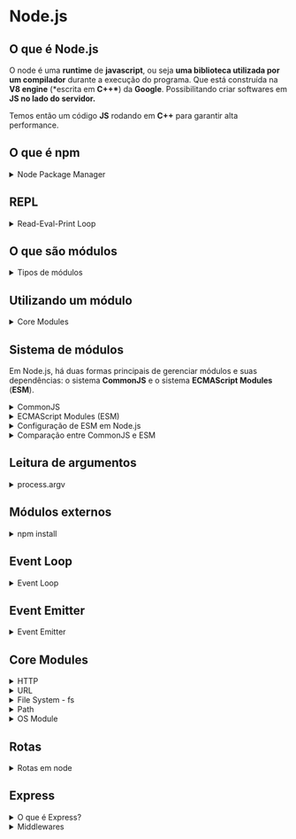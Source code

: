 # Node.js

## O que é Node.js

O node é uma **runtime** de **javascript**, ou seja **uma biblioteca utilizada por um compilador** durante a execução do programa.
Que está construída na **V8 engine** (\*escrita em **C++\***) da **Google**. Possibilitando criar softwares em **JS no lado do servidor.**

Temos então um código **JS** rodando em **C++** para garantir alta performance.

## O que é npm

<details>
<summary>Node Package Manager</summary>

O **npm** é um gerenciador de pacotes do **Node**. ( _php/composer_ | _python/pip_ | _java/maven_ | _C#/nuget_ …)

Vamos poder utilizar **bibliotecas de terceiros**, baixando elas pelo **npm**.

E também **executar determinados scripts** no nosso programa.

Dificilmente um software em **Node.js** não utiliza o **npm.**

Os módulos externos ficam numa pasta chamada **node_modules**.

Ela deve ser descartável, ou seja, a cada instalação do projeto baixamos todos os pacotes novamente.

</details>

## REPL

<details>
<summary>Read-Eval-Print Loop</summary>
Na maioria das vezes <strong>estaremos executando o Node via arquivos</strong> do nosso projeto, porém também é possível <strong>executá-lo via terminal</strong> bastando digitar:

`node`

Isto irá executar o **REPL**, que é um ambiente interativo que lê, avalia e imprime resultados de comandos introduzidos pelo usuário, repetidamente. Ele permite que você execute código **JavaScript** de maneira interativa, tornando-o uma ferramenta valiosa para testes rápidos, experimentação e depuração.

### Funcionalidades do REPL do Node.js:

- 1. Read (Ler): Lê a entrada do usuário.
- 2. Eval (Avaliar): Avalia/Executa o código JavaScript inserido.
- 3. Print (Imprimir): Imprime o resultado da avaliação.
- 4. Loop (Laço): Retorna ao estado de leitura para aguardar nova entrada.

### Exemplos:

```js
> 2 + 2
4

> console.log("Hello, world!")
Hello, world!

> let x = 10;
> x * 2
20
```

### Recursos adicionais:

- <strong>Histórico de comandos:</strong> O REPL armazena um histórico dos comandos digitados, permitindo navegar pelos comandos anteriores com as setas para cima ↑ e para baixo ↓.

- <strong>Autocompletar:</strong> Pressionando a tecla `Tab`, você pode ver sugestões de comandos ou propriedades disponíveis.

- <strong>Comandos de controle:</strong> Algumas combinações de teclas, como `Ctrl+C` para encerrar a entrada atual ou `Ctrl+D` para sair do REPL, ajudam no controle da sessão.

O REPL do Node.js é uma ferramenta poderosa para desenvolvedores que desejam experimentar rapidamente com código JavaScript, depurar problemas ou aprender mais sobre o comportamento de certas funções e bibliotecas.

</details>

## O que são módulos

<details>
<summary>Tipos de módulos</summary>

Um módulo é **_um pedaço de código encapsulado que possui suas próprias funcionalidades_** e pode ser facilmente reutilizado em outros projetos.

Os módulos ajudam a organizar o código, dividir responsabilidades e melhorar a manutenção e a reutilização do código.

Módulos são scripts reutilizáveis, eles são divididos em três categorias:

- **Modulo local**: São módulos definidos pelo usuário dentro de um projeto Node.js.
  Eles são usados para encapsular funcionalidades específicas que você deseja reutilizar em diferentes partes da sua aplicação.
- **Core Modules**: São módulos embutidos que vêm com a instalação do Node.js, como `fs`, `http`, `path`, `os`, entre outros.
- **Módulos Externos**: São módulos criados pela comunidade e publicados no **npm** (_Node Package Manager_). Eles podem ser instalados e usados em seus projetos.
</details>

## Utilizando um módulo

<details>
<summary>Core Modules</summary>

Importaremos um **módulo do node**: o **File System (fs).** Este módulo serve para trabalhar com diretórios, arquivos e etc.

E ele é um **Core Module**, nativo do **node:**

**Core Modules** são módulos integrados que vêm com a instalação do **Node.js**.

Eles fornecem funcionalidades básicas que são essenciais para o desenvolvimento de aplicações Node.js sem a necessidade de instalar pacotes adicionais.

Esses módulos são escritos em **C++** e **JavaScript**, sendo altamente otimizados para desempenho e eficiência.

### Características dos Core Modules:

1. **Disponibilidade Imediata**: Estão disponíveis imediatamente após a instalação do **Node.js**, sem a necessidade de instalação adicional.
2. **Desempenho Otimizado**: Como são parte do núcleo do **Node.js**, são projetados para serem altamente eficientes e rápidos.
3. **Ampla Funcionalidade**: Cobre uma ampla gama de funcionalidades necessárias para construir aplicações _server-side_, como manipulação de arquivos, redes, streams, buffers e mais.
</details>

## Sistema de módulos

Em Node.js, há duas formas principais de gerenciar módulos e suas dependências: o sistema **CommonJS** e o sistema **ECMAScript Modules** (**ESM**).

<details>
<summary>CommonJS</summary>

### CommonJS

O commonJS é o sistema de módulos padrão do **Node.js**. Ele usa as funções `require` para importar módulos e `module.exports` ou `exports` para exportar módulos.

**Exportando com CommonJS:**

```js
//arquivo math.js
function add(a, b) {
  return a + b;
}

module.exports = {
  add,
};
```

**Importando com CommonJS**:

```jsx
const math = require("./math");
console.log(math.add(2, 3)); // saída: 5
```

</details>

<details>
<summary>ECMAScript Modules (ESM)</summary>

### ECMAScript Modules (ESM)

O ECMAScript Modules, é o sistema de módulos moderno introduzido no _ES6 (ECMAScript 2015)_.

Ele usa as palavras-chave `import` e `export` para gerenciar módulos. **Node.js** Começou a suportar **ESM** nativamente a partir da versão `12.x`, embora com algumas restrições e necessidade de configuração.

**Exportando com ESM**:

```jsx
//arquivo math.mjs

export function add(a, b) {
  return a + b;
}
```

**Importando com ESM**:

```jsx
import { add } from "./math.mjs";
console.log(add(2, 3)); // saída 5
```

</details>

<details>
<summary>Configuração de ESM em Node.js</summary>

### Configuração de ESM em Node.js

Para utilizar ESM você pode:

1. Nomear os arquivos de módulo com a extensão `.mjs`
2. Ou configurar o arquivo `package.json` com `"type": "module"` para permitir o uso de ESM com arquivos `.js`.

**Exemplo de** `package.json`:

```jsx
{
	"type": "module"
}
```

</details>

<details>
<summary>Comparação entre CommonJS e ESM</summary>

### Comparação entre CommonJS e ESM

- **CommonJS**
  - Usa `require` e `module.exports`.
  - Carregamento síncrono, adequado para módulos do lado do servidor.
  - Suporta condicionais dinâmicos na importação.
- **ESM**
  - Usa `import` e `export`.
  - Carregamento assíncrono, adequado tanto para módulos do lado do servidor quanto para o navegador.
  - Oferece melhorias de desempenho através de otimizações de estática.

### Exemplos de uso mais avançado:

Importação e Exportação Padrão:

```jsx
// math.mjs
export default function add(a, b) {
  return a + b;
}

// app.mjs
import add from "./math.mjs";
console.log(add(2, 3)); // saída: 5
```

Importação e exportação nomeada:

```jsx
// math.mjs
export function add(a, b) {
  return a + b;
}

export function subtract(a, b) {
  return a - b;
}

// app.mjs
import { add, subtract } from "./math.mjs";
console.log(add(2, 3)); // saída: 5
console.log(subtract(5, 2)); // saída: 3
```

#### Importação Dinâmica:

O ESM também suporta importação dinâmica usando a função `import()`, permitindo carregar módulos condicionalmente ou de forma assíncrona.

```jsx
// app.mjs
async function loadMathModule() {
  const math = await import("./math.mjs");
  console.log(math.add(2, 3)); // saída: 5
}

loadMathModule();
```

Em resumo, **Node.js** oferece flexibilidade para usar tanto o sistema de módulos **CommonJS** quanto o **ESM**, permitindo a escolha o que melhor se adapta às suas necessidades de desenvolvimento.

</details>

## Leitura de argumentos

<details>
<summary>process.argv</summary>
No node, é comum precisar ler argumentos passados pelo terminal, quando se executa um script.

Para isso, usamos a propriedade `process.argv`, que é um array contendo os argumentos da linha de comando.

### Estrutura do `process.argv`

- `process.argv[0]`: O caminho para o executável do node.
- `process.argv[1]`: O caminho para o script que está sendo executado.
- `process.argv[2]` em diante: Os argumentos passados pelo usuário.

O `process.argv` é uma ferramenta poderosa e simples para capturar argumentos de linha de comando em scripts Node.js.

Para aplicações mais complexas, módulos externos oferecem funcionalidades adicionais para parsing de argumentos, tornando o desenvolvimento mais fácil e o código mais legível.

</details>

## Módulos externos

<details>
<summary>npm install</summary>

Módulos externos são pacotes de software que não estão incluídos no **core** do **Node.js**, mas que podem ser instalados e usados para adicionar funcionalidades ao seu projeto.

O **Node.js** utiliza o **npm** para gerenciar esses pacotes.

```bash
npm install pckge
```

Isso cria uma pasta `node_modules` no diretório do seu projeto, onde o pacote e suas dependências são armazenadas.

### Npm init

O comando `npm init` é usado para criar um arquivo `package.json` no diretório do seu projeto.

Este arquivo contém informações sobre o seu projeto e suas dependências. É uma prática recomendada iniciar um novo projeto **Node.js** executando `npm init`.

Quando você instala um módulo com `npm install`, você pode usar a flag `--save` para adicionar o módulo como uma dependência no `package.json`

### Benefícios do `package.json`

1. **Gestão de Dependências**: Todas as dependências do projeto são listadas, facilitando a instalação e manutenção.
2. **Automação de Scripts**: Você pode definir scripts para automação de tarefas, como testes, construção e desenvolvimento.
3. **Informações do Projeto**: O arquivo contém metadados sobre o projeto, facilitando a colaboração e a publicação.

</details>

## Event Loop

<details>
<summary>Event Loop</summary>
  
O **Event Loop** é um dos componentes de arquitetura mais importantes do **Node**. Ele permite que o **Node** execute operações de **I/O** (entrada/saída) de maneira não bloqueante, mesmo que o **JavaScript** seja _single-threaded_. O **Event Loop** faz isso delegando operações para o sistema operacional sempre que possível e registrando callbacks para serem chamados quando a operação for concluída.

### Como o Event Loop Funciona

O **Event Loop** é responsável por gerenciar a execução de tarefas, eventos e callbacks.

Ele verifica continuamente a fila de eventos para ver se há funções que precisam ser executadas.

### Fases do Event Loop

O **Event Loop** em **Node.js** é dividido em várias fases, cada uma com uma fila de callbacks que são processados em ordem. As principais fases são:

1. **Timers**: Esta fase lida com callbacks agendados por `setTimeout()` e `setInterval()`.
2. **I/O Callbacks**: Processa callbacks de I/O diferidos, como aqueles provenientes de algumas operações de sistema de arquivos.
3. **Idle, Prepare**: Apenas para uso interno do Node.js.
4. **Poll**: Recupera novos eventos de I/O; executa quase todas as operações de I/O de forma bloqueante.
5. **Check**: Executa callbacks `setImmediate()`.
6. **Close Callbacks**: Processa eventos de fechamento, como `socket.on('close', ...)`.

### Exemplo Simplificado

Vamos considerar um exemplo para entender melhor o Event Loop.

```jsx
console.log("Start");

setTimeout(() => {
  console.log("Timeout 1");
}, 0);

setImmediate(() => {
  console.log("Immediate 1");
});

console.log("End");
```

Saída Esperada:

```jsx
Start
End
Immediate 1
Timeout 1
```

### Explicação:

1. **Start** é impresso imediatamente.
2. **setTimeout** e **setImmediate** são colocados nas suas respectivas filas.
3. **End** é impresso imediatamente.
4. **setImmediate** é processado antes de **setTimeout** porque, mesmo que ambos sejam assíncronos, `setImmediate` é executado no final da fase de check do Event Loop,

enquanto `setTimeout` é agendado para a próxima fase de timers.

### Modo de Funcionamento do Event Loop

#### 1. **Timers**:

- O Event Loop verifica se há algum callback de `setTimeout` ou `setInterval` que está pronto para ser executado. Se houver, ele executa esses callbacks.

#### 2. **I/O Callbacks**:

- Após processar os timers, ele verifica a fila de callbacks de I/O. Estes são callbacks que foram adiados para a próxima iteração do loop.

#### 3. **Idle, Prepare**:

- Esta fase é usada internamente pelo Node.js.

#### 4. **Poll**:

- Esta é a fase onde a maior parte do trabalho de I/O é realizado. Se o Event Loop entrar nesta fase e não houver timers agendados, ele poderá bloquear aqui esperando por eventos de I/O.

#### 5. **Check**:

- Esta fase é onde os callbacks agendados por `setImmediate` são executados.

#### 6. **Close Callbacks**:

- Se um socket ou handle foi fechado, como `socket.on('close')`, os callbacks de fechamento são chamados nesta fase.

### Diferença entre `setTimeout` e `setImmediate`

- `setTimeout(callback, 0)`: Coloca o callback na fila de timers e será executado na próxima iteração ou após o intervalo especificado.
- `setImmediate(callback)`: Coloca o callback na fila de check e será executado na mesma iteração do Event Loop, após a fase de poll.

### Event Loop e Assincronia

**Node.js** utiliza o Event Loop para permitir a execução assíncrona de operações I/O. Em vez de bloquear a execução até que uma operação de I/O seja concluída, **Node.js** registra um callback e passa para a próxima operação. Quando a operação de I/O é concluída, o callback é colocado na fila de eventos para ser executado.

</details>

## Event Emitter

<details>
<summary>Event Emitter</summary>

O `EventEmitter` é uma **classe** central no **Node** que facilita o tratamento de eventos. É uma implementação do padrão de projeto "Observer" (observador), onde um objeto (o emissor de eventos) mantém uma lista de dependentes (ouvintes) e notifica-os automaticamente sobre qualquer mudança de estado.

### Uso Básico do `EventEmitter`

Para usar o `EventEmitter`, você precisa importar o módulo `events` e criar uma instância do `EventEmitter`.

**Exemplo Básico:**

```jsx
const EventEmitter = require("events");

// Cria uma instância do EventEmitter
const myEmitter = new EventEmitter();

// Define um ouvinte para um evento chamado 'start'
myEmitter.on("start", () => {
  console.log("An event occurred!");
});

// Emite o evento 'start'
myEmitter.emit("start"); // Output: An event occurred!
```

### Limites de Ouvintes

Por padrão, um `EventEmitter` pode ter até 10 ouvintes para um evento específico. Se você adicionar mais do que isso,

o **Node** emitirá um aviso de possíveis vazamentos de memória. Você pode ajustar esse limite com o método `setMaxListeners`.

</details>

## Core Modules

<details>
<summary>HTTP</summary>

O módulo `http` é um dos módulos principais (core modules) do **Node.js**. Ele permite a criação de servidores web e clientes HTTP, facilitando a construção de aplicações web de maneira eficiente. Este módulo fornece classes e métodos para realizar operações HTTP, como enviar e receber dados através do protocolo HTTP.

### Criando um Servidor HTTP

Para criar um servidor HTTP básico em **Node.js**, você utiliza o módulo `http`. Aqui está um exemplo simples de um servidor que responde com "_Hello, World!_" a qualquer requisição:

```jsx
const http = require("http");

// Cria um servidor
const server = http.createServer((req, res) => {
  res.statusCode = 200;
  res.setHeader("Content-Type", "text/plain");
  res.end("Hello, World!\n");
});

// O servidor escuta na porta 3000
server.listen(3000, "127.0.0.1", () => {
  console.log("Servidor rodando em http://127.0.0.1:3000/");
});
```

### Explicação:

- **`http.createServer(callback)`**: Cria um servidor HTTP. O callback recebe dois parâmetros: `req` (objeto de requisição) e `res` (objeto de resposta).
- **`res.statusCode`**: Define o código de status HTTP da resposta.
- **`res.setHeader('Content-Type', 'text/plain')`**: Define o cabeçalho `Content-Type` da resposta.
- **`res.end('Hello, World!\n')`**: Envia a resposta e finaliza a conexão.
- **`server.listen(port, hostname, callback)`**: Faz o servidor escutar em uma porta específica (3000 neste caso) e um hostname específico (`127.0.0.1`).
</details>

<details>
<summary>URL</summary>

O módulo `url` do **Node** é um módulo fundamental que fornece utilitários para a análise (_parsing_), resolução e manipulação de URLs.
Ele é útil para extrair componentes de URLs, como o protocolo, hostname, caminho e query strings.

### Parsing de URLs

A função `url.parse()` é utilizada para analisar uma URL e retornar um objeto contendo suas diferentes partes.

**Exemplo**:

```jsx
const url = require("url");

const myURL = url.parse("https://example.com:8080/path/name?query=string#hash");

console.log(myURL);
```

**Saida**:

```jsx
Url {
  protocol: 'https:',
  slashes: true,
  auth: null,
  host: 'example.com:8080',
  port: '8080',
  hostname: 'example.com',
  hash: '#hash',
  search: '?query=string',
  query: 'query=string',
  pathname: '/path/name',
  path: '/path/name?query=string',
  href: 'https://example.com:8080/path/name?query=string#hash'
}
```

### Componentes de uma URL

- **protocol**: O protocolo da URL (por exemplo, `http:` ou `https:`).
- **slashes**: Indica se a URL contém `//` após o protocolo.
- **auth**: Informação de autenticação (por exemplo, `user:pass`).
- **host**: O hostname, incluindo a porta (por exemplo, `example.com:8080`).
- **port**: A porta (por exemplo, `8080`).
- **hostname**: O hostname sem a porta (por exemplo, `example.com`).
- **hash**: O fragmento da URL (por exemplo, `#hash`).
- **search**: A query string, incluindo o `?` (por exemplo, `?query=string`).
- **query**: A query string sem o `?` (por exemplo, `query=string`).
- **pathname**: O caminho (por exemplo, `/path/name`).
- **path**: O caminho e a query string (por exemplo, `/path/name?query=string`).
- **href**: A URL completa.

### Manipulando URLs com `URL` e `URLSearchParams`

Com **Node** `10.x` ou superior, a classe `URL` e o objeto `URLSearchParams` são recomendados para manipulação de URLs e query strings.
**Exemplo de** `URL`:

```jsx
const { URL } = require("url");

const myURL = new URL("https://example.com:8080/path/name?query=string#hash");

console.log(myURL.href); // https://example.com:8080/path/name?query=string#hash
console.log(myURL.origin); // https://example.com:8080
console.log(myURL.protocol); // https:
console.log(myURL.hostname); // example.com
console.log(myURL.port); // 8080
console.log(myURL.pathname); // /path/name
console.log(myURL.search); // ?query=string
console.log(myURL.hash); // #hash
```

**Exemplo de** `URLSearchParams`:

```jsx
const { URLSearchParams } = require("url");

const params = new URLSearchParams("query=string&key=value");

console.log(params.get("query")); // string
console.log(params.get("key")); // value

// Adicionando novos parâmetros
params.append("newKey", "newValue");
console.log(params.toString()); // query=string&key=value&newKey=newValue

// Iterando sobre os parâmetros
for (const [key, value] of params) {
  console.log(`${key}: ${value}`);
}
```

### Comparando `url.parse()` e `new URL()`

- **`url.parse()`**: Retorna um objeto com propriedades específicas que representam diferentes partes da URL.
- **`new URL()`**: Cria uma instância da classe `URL`, que oferece métodos e propriedades mais poderosos e padronizados para manipulação de URLs.
</details>

<details>
<summary>File System - fs</summary>

O módulo `fs` (File System) do **Node** é um dos módulos principais que permite interagir com o sistema de arquivos. Ele oferece uma API para realizar operações como leitura, escrita, atualização, remoção e verificação de arquivos e diretórios. O `fs` suporta tanto métodos síncronos quanto assíncronos, permitindo escolher entre operações bloqueantes e não bloqueantes.

### Funcionalidade essenciais

- **Leitura e Gravação de Arquivos:** Acesse e manipule o conteúdo de arquivos de texto e binários de forma assíncrona ou síncrona.
- **Criação e Exclusão de Arquivos:** Crie novos arquivos ou exclua arquivos existentes com base em suas necessidades.
- **Gerenciamento de Diretórios:** Crie, renomeie e exclua diretórios, além de verificar sua existência e listar seu conteúdo.
- **Manipulação de Caminhos:** Trabalhe com caminhos de arquivos de forma eficiente, resolvendo e normalizando caminhos e construindo caminhos relativos.
- **Fluxos de Dados:** Crie fluxos de leitura e gravação para lidar com grandes volumes de dados de forma eficiente.
- **Estatísticas de Arquivos:** Obtenha informações detalhadas sobre arquivos e diretórios, como tamanho, data de modificação e permissões.
  </details>

<details>
<summary>Path</summary>

O módulo `path` é um dos módulos principais do **Node** e fornece utilitários para trabalhar com caminhos de arquivos e diretórios. Ele facilita a manipulação e formatação de caminhos de uma maneira que é independente do sistema operacional, tornando o código mais portável entre diferentes ambientes (_Windows, macOS, Linux_).

### Principais Métodos do Módulo `path`

- `path.basename()`: Retorna a última parte de um caminho. É útil para obter o nome do arquivo de um caminho completo.
- `path.dirname()`: Retorna o diretório pai de um caminho. É útil para obter o caminho do diretório de um arquivo.
- `path.extname()`: Retorna a extensão de um arquivo. É útil para determinar o tipo de arquivo.
- `path.join()`: Une todos os argumentos fornecidos em um único caminho. Ele usa o separador apropriado para o sistema operacional.
- `path.resolve()`: Resolve uma sequência de caminhos ou segmentos de caminhos em um caminho absoluto. Ele processa as partes da direita para a esquerda, adicionando-as até formar um caminho absoluto.
- `path.normalize()`: Normaliza um caminho, resolvendo `..` e `.` segmentos.
- `path.isAbsolute()`: Verifica se um caminho é absoluto.
- `path.relative()`: Retorna o caminho relativo de um local para outro.
</details>

<details>
<summary>OS Module</summary>

O módulo `os` é um dos módulos nativos do **Node** que fornece uma série de métodos utilitários para interagir com o sistema operacional subjacente. Ele permite acessar informações do sistema, manipular variáveis de ambiente, e realizar várias operações relacionadas ao sistema.

### Importando o Módulo `os`

Para usar o módulo `os`, você precisa importá-lo no seu script:

```jsx
const os = require("os");
```

### Principais Métodos do Módulo `os`

- `os.arch()`: Retorna a arquitetura da CPU para a qual a versão do Node.js foi compilada (por exemplo, `'x64'`, `'arm'`, `'ia32'`).
- `os.platform()`: Retorna uma string identificando a plataforma do sistema operacional (por exemplo, `'darwin'`, `'win32'`, `'linux'`).
- `os.type()`: Retorna uma string identificando o tipo do sistema operacional (por exemplo, `'Linux'`, `'Darwin'`, `'Windows_NT'`).
- `os.release()`: Retorna uma string que identifica a versão do sistema operacional.
- `os.uptime()`: Retorna o tempo de atividade do sistema em segundos.
- `os.totalmem()`: Retorna a quantidade total de memória do sistema em bytes.
- `os.freemem()`: Retorna a quantidade de memória livre do sistema em bytes.
- `os.homedir()`: Retorna o diretório inicial do usuário atual.
- `os.tmpdir()`: Retorna o diretório para arquivos temporários.
- `os.hostname()`: Retorna o nome do host do sistema operacional.
- `os.networkInterfaces()`: Retorna um objeto contendo as interfaces de rede que foram atribuídas um endereço de rede.
- `os.cpus()`: Retorna uma matriz de objetos contendo informações sobre cada CPU/lógica do processador disponível.

</details>

## Rotas

<details>
<summary>Rotas em node</summary>

Em **Node**, "rotas" referem-se aos pontos finais (endpoints) de uma aplicação que correspondem a diferentes URLs e métodos HTTP (como _GET, POST, PUT, DELETE_). Rotas são essenciais para construir APIs RESTful e para lidar com diferentes requisições em aplicações web.

Para gerenciar rotas em **Node**, o módulo `http` pode ser usado para criar um servidor simples com rotas básicas, mas o uso de frameworks como **_Express_** simplifica e aprimora significativamente o gerenciamento de rotas.

</details>

## Express

<details>
<summary>O que é Express?</summary>

**Express** é um _framework_ web para **Node.js** que facilita o desenvolvimento de aplicações web e APIs.

Ele fornece um conjunto de recursos robustos para construir aplicativos de uma única página, multi-páginas e híbridos. Aqui estão algumas características do **Express**:

- **Middleware**: Express usa um sistema de middleware, o que permite adicionar funcionalidades à sua aplicação de forma modular e flexível. Você pode usar middlewares para manipular solicitações HTTP, adicionar autenticação, lidar com erros, entre outros.
- **Roteamento**: O Express possui um sistema de roteamento poderoso que permite definir rotas para diferentes URLs e métodos HTTP (GET, POST, PUT, DELETE, etc.). Você pode criar rotas para responder a solicitações específicas, como exibir uma página ou manipular dados de um formulário.
- **Manuseio de Solicitações e Respostas**: Express facilita o manuseio de solicitações e respostas HTTP. Você pode acessar facilmente parâmetros de URL, corpo de solicitações, cabeçalhos, cookies, entre outros.
- **Templates**: Express suporta mecanismos de templates como Pug, EJS e Handlebars, permitindo que você gere HTML dinâmico no lado do servidor.
- **Desenvolvimento de APIs**: Com Express, você pode criar APIs RESTful de maneira simples e eficiente, definindo endpoints que retornam dados em formato JSON ou outros formatos apropriados.
- **Flexibilidade**: Express é minimalista e não impõe muitas restrições, o que permite que você configure e estruture sua aplicação da maneira que preferir.
</details>

<details>
<summary>Middlewares</summary>
São funções que têm acesso ao objeto de solicitação (request), ao objeto de resposta (response) e à próxima função middleware no ciclo de solicitação/resposta da aplicação. Essas funções podem executar qualquer código, fazer alterações no objeto de solicitação e resposta, encerrar o ciclo de solicitação/resposta ou chamar a próxima função middleware na pilha.

Algumas das principais características e usos de **middlewares**:

- **Execução de Código:** Middlewares podem executar qualquer código que você desejar. Por exemplo, você pode ter um middleware que registra o tempo de cada solicitação.
- **Modificação de Objetos Request e Response:** Eles podem modificar o objeto de solicitação (req) e o objeto de resposta (res). Por exemplo, você pode adicionar propriedades a esses objetos que serão usadas posteriormente em outras funções middleware ou nas rotas.
- **Encerramento do Ciclo de Solicitação/Resposta:** Alguns middlewares podem terminar o ciclo de solicitação/resposta. Por exemplo, middlewares de envio de respostas de erros ou de respostas estáticas.
- **Chamada da Próxima Função Middleware:** Se o middleware atual não terminar o ciclo de solicitação/resposta, ele deve chamar a próxima função middleware. Isso é feito passando a função next() no final do middleware.

### Tipos de Middlewares

- **Middleware de Aplicação:** Vinculado ao objeto app usando `app.use()`.
- **Middleware de Roteador:** Vinculado a uma instância de `express.Router()`.
- **Middleware Incorporado:** Middlewares fornecidos pelo próprio Express, como `express.json()` e `express.static()`.
- **Middleware de Tratamento de Erros:** Middlewares que têm quatro argumentos (**err**, **req**, **res**, **next**) e são usados para manipular erros.
</details>
